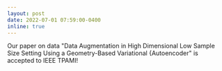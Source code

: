 ```yaml
---
layout: post
date: 2022-07-01 07:59:00-0400
inline: true
---
```


Our paper on data "Data Augmentation in High Dimensional Low Sample Size Setting Using a Geometry-Based Variational {Autoencoder" is accepted to IEEE TPAMI!